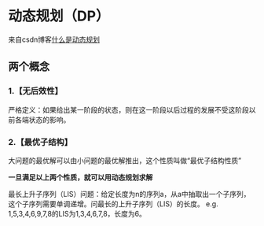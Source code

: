 # 动态规划（DP）

来自csdn博客[什么是动态规划](https://blog.csdn.net/FnqTyr45/article/details/103060063?ops_request_misc=%257B%2522request%255Fid%2522%253A%2522163663649216780366567858%2522%252C%2522scm%2522%253A%252220140713.130102334..%2522%257D&request_id=163663649216780366567858&biz_id=0&utm_medium=distribute.pc_search_result.none-task-blog-2~all~top_positive~default-1-103060063.first_rank_v2_pc_rank_v29&utm_term=%E4%BB%80%E4%B9%88%E6%98%AF%E5%8A%A8%E6%80%81%E8%A7%84%E5%88%92&spm=1018.2226.3001.4187)

## 两个概念
### 1.【无后效性】
严格定义：如果给出某一阶段的状态，则在这一阶段以后过程的发展不受这阶段以前各端状态的影响。
### 2.【最优子结构】
大问题的最优解可以由小问题的最优解推出，这个性质叫做“最优子结构性质”

**一旦满足以上两个性质，就可以用动态规划求解**

最长上升子序列（LIS）问题：给定长度为n的序列a，从a中抽取出一个子序列，这个子序列需要单调递增。问最长的上升子序列（LIS）的长度。
e.g. 1,5,3,4,6,9,7,8的LIS为1,3,4,6,7,8，长度为6。